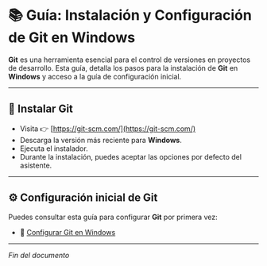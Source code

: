 # 📚 Guía: Instalación y Configuración de Git en Windows

**Git** es una herramienta esencial para el control de versiones en proyectos de desarrollo. Esta guía, detalla los pasos para la instalación de **Git** en **Windows** y acceso a la guía de configuración inicial.

---

## 🧰 Instalar Git

* Visita 👉 [https://git-scm.com/](https://git-scm.com/)
* Descarga la versión más reciente para **Windows**.
* Ejecuta el instalador.
* Durante la instalación, puedes aceptar las opciones por defecto del asistente.

---

## ⚙️ Configuración inicial de Git

Puedes consultar esta guía para configurar **Git** por primera vez:

- 📄 [Configurar Git en Windows](https://github.com/tejada1970/guias-desarrollo/blob/master/configuraciones/configurar-git-en-windows.md)

---

*Fin del documento*
